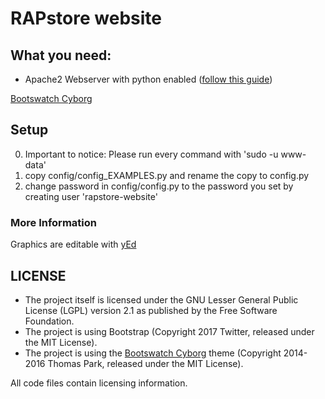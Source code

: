 # RAPstore website

## What you need:
* Apache2 Webserver with python enabled ([follow this guide](https://www.digitalocean.com/community/tutorials/how-to-set-up-an-apache-mysql-and-python-lamp-server-without-frameworks-on-ubuntu-14-04))

[Bootswatch Cyborg](https://bootswatch.com/cyborg/)

## Setup
0. Important to notice: Please run every command with 'sudo -u www-data'
1. copy config/config_EXAMPLES.py and rename the copy to config.py
2. change password in config/config.py to the password you set by creating user 'rapstore-website'

### More Information
Graphics are editable with [yEd](http://www.yworks.com/products/yed "http://www.yworks.com/products/yed")

## LICENSE
* The project itself is licensed under the GNU Lesser General Public License
  (LGPL) version 2.1 as published by the Free Software Foundation.
* The project is using Bootstrap (Copyright 2017 Twitter, released under the MIT License).
* The project is using the [Bootswatch Cyborg](https://bootswatch.com/cyborg/) theme
  (Copyright 2014-2016 Thomas Park, released under the MIT License).

All code files contain licensing information.